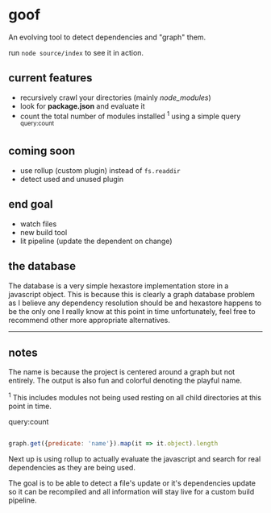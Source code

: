 # goof
An evolving tool to detect dependencies and "graph" them.

run `node source/index` to see it in action.

## current features

 - recursively crawl your directories (mainly *node_modules*)
 - look for **package.json** and evaluate it
 - count the total number of modules installed <sup>1</sup> using a simple query <sup>query:count</sup>

## coming soon

 - use rollup (custom plugin) instead of `fs.readdir`
 - detect used and unused plugin

## end goal

 - watch files
 - new build tool
 - lit pipeline (update the dependent on change)

## the database

 The database is a very simple hexastore implementation store in a javascript object.
 This is because this is clearly a graph database problem as I believe any dependency resolution should be and hexastore happens to be the only one I really know at this point in time unfortunately, feel free to recommend other more appropriate alternatives.


---

## notes

The name is because the project is centered around a graph but not entirely. The output is also fun and colorful denoting the playful name.

<sup>1</sup> This includes modules not being used resting on all child directories at this point in time.

query:count

``` javascript

graph.get({predicate: 'name'}).map(it => it.object).length
```

Next up is using rollup to actually evaluate the javascript and search for real dependencies as they are being used.

The goal is to be able to detect a file's update or it's dependencies update so it can be recompiled and all information will stay live for a custom build pipeline.
